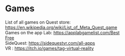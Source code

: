 

# Games  

List of all games on Quest store:  
https://en.wikipedia.org/wiki/List_of_Meta_Quest_game  
Games on the app Lab: https://applabgamelist.com/Best  
 [Free](https://applabgamelist.com/Free/)  
SideQuest: https://sidequestvr.com/all-apps  
VR : https://itch.io/games/tag-virtual-reality  
